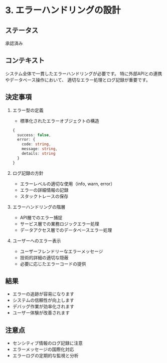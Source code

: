 # 3. エラーハンドリングの設計

## ステータス
承認済み

## コンテキスト
システム全体で一貫したエラーハンドリングが必要です。
特に外部APIとの連携やデータベース操作において、
適切なエラー処理とログ記録が重要です。

## 決定事項
1. エラー型の定義
   - 標準化されたエラーオブジェクトの構造
   ```typescript
   {
     success: false,
     error: {
       code: string,
       message: string,
       details: string
     }
   }
   ```

2. ログ記録の方針
   - エラーレベルの適切な使用（info, warn, error）
   - エラーの詳細情報の記録
   - スタックトレースの保存

3. エラーハンドリングの階層
   - API層でのエラー捕捉
   - サービス層での業務ロジックエラー処理
   - データアクセス層でのデータベースエラー処理

4. ユーザーへのエラー表示
   - ユーザーフレンドリーなエラーメッセージ
   - 技術的詳細の適切な隠蔽
   - 必要に応じたエラーコードの提供

## 結果
- エラーの追跡が容易になります
- システムの信頼性が向上します
- デバッグ作業が効率化されます
- ユーザー体験が改善されます

## 注意点
- センシティブ情報のログ記録に注意
- エラーメッセージの国際化対応
- エラーログの定期的な監視と分析 